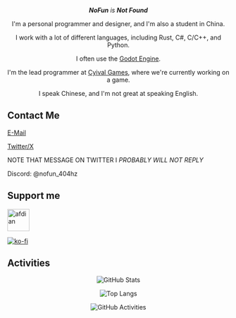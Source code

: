 <div align="center">

***NoFun** is **Not Found***

I'm a personal programmer and designer, and I'm also a student in China.

I work with a lot of different languages, including Rust, C#, C/C++, and Python.

I often use the [Godot Engine](https://godotengine.org/).

I'm the lead programmer at [Cyival Games](https://github.com/cyival), where we're currently working on a game.

I speak Chinese, and I'm not great at speaking English.

</div>

## Contact Me

[E-Mail](mailto:nofuncoding@qq.com)

[Twitter/X](https://twitter.com/NoFun_404hz)

NOTE THAT MESSAGE ON TWITTER I *PROBABLY WILL NOT REPLY*

Discord: @nofun_404hz

## Support me

<a href="https://afdian.com/a/nofun_404hz"> <img height="50" src="https://pic1.afdiancdn.com/static/img/welcome/button-sponsorme.png" alt="afdian" /> </a>
<!--<a href="https://www.buymeacoffee.com/nofun_404hz"> <img height="50" src="https://cdn.buymeacoffee.com/buttons/default-orange.png" alt="Buy me a coffee" /> </a>-->
[![ko-fi](https://ko-fi.com/img/githubbutton_sm.svg)](https://ko-fi.com/V7V811S8P4)

## Activities

<div align="center">
  
![GitHub Stats](https://github-readme-stats.vercel.app/api?username=nofuncoding&count_private=true)

![Top Langs](https://github-readme-stats.vercel.app/api/top-langs/?username=nofuncoding&?hide=lua)

![GitHub Activities](https://github-readme-activity-graph.vercel.app/graph?username=nofuncoding)
</div>
